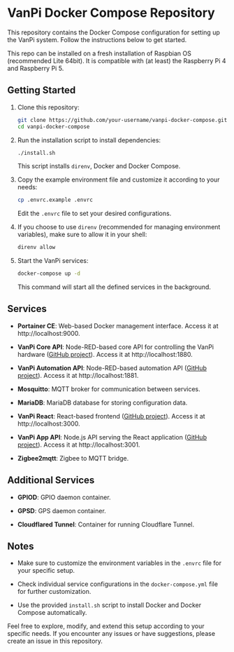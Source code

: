 
# VanPi Docker Compose Repository

This repository contains the Docker Compose configuration for setting up the VanPi system. Follow the instructions below to get started.

This repo can be installed on a fresh installation of Raspbian OS (recommended Lite 64bit). It is compatible with (at least) the Raspberry Pi 4 and Raspberry Pi 5.

## Getting Started

1.  Clone this repository:
    
    ```bash
    git clone https://github.com/your-username/vanpi-docker-compose.git
    cd vanpi-docker-compose
    ```

2.  Run the installation script to install dependencies:
    
    ```bash
    ./install.sh
    ```
    
    This script installs `direnv`, Docker and Docker Compose.

3.  Copy the example environment file and customize it according to your needs:
    
    ```bash
    cp .envrc.example .envrc
    ```
    
    Edit the `.envrc` file to set your desired configurations.
    
4.  If you choose to use `direnv` (recommended for managing environment variables), make sure to allow it in your shell:
    
    ```bash
    direnv allow
    ```
    
    
5.  Start the VanPi services:
    
    ```bash
    docker-compose up -d
    ```
    
    This command will start all the defined services in the background.
    

## Services

  - **Portainer CE**: Web-based Docker management interface. Access it at http://localhost:9000.
    
  - **VanPi Core API**: Node-RED-based core API for controlling the VanPi hardware ([GitHub project](https://github.com/coconup/vanpi-core-api)). Access it at http://localhost:1880.
    
  - **VanPi Automation API**: Node-RED-based automation API ([GitHub project](https://github.com/coconup/vanpi-automation-api)). Access it at http://localhost:1881.
    
  - **Mosquitto**: MQTT broker for communication between services.
    
  - **MariaDB**: MariaDB database for storing configuration data.
    
  - **VanPi React**: React-based frontend ([GitHub project](https://github.com/coconup/vanpi-react)). Access it at http://localhost:3000.
    
  - **VanPi App API**: Node.js API serving the React application ([GitHub project](https://github.com/coconup/vanpi-app-api)). Access it at http://localhost:3001.
    
  - **Zigbee2mqtt**: Zigbee to MQTT bridge.
    

## Additional Services

  - **GPIOD**: GPIO daemon container.
    
  - **GPSD**: GPS daemon container.
    
  - **Cloudflared Tunnel**: Container for running Cloudflare Tunnel.
    

## Notes

  - Make sure to customize the environment variables in the `.envrc` file for your specific setup.
    
  - Check individual service configurations in the `docker-compose.yml` file for further customization.
    
  - Use the provided `install.sh` script to install Docker and Docker Compose automatically.
    

Feel free to explore, modify, and extend this setup according to your specific needs. If you encounter any issues or have suggestions, please create an issue in this repository.
